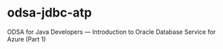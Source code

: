 # odsa-jdbc-atp
ODSA for Java Developers — Introduction to Oracle Database Service for Azure (Part 1)
